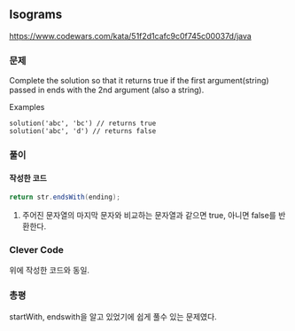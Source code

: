 ## Isograms
https://www.codewars.com/kata/51f2d1cafc9c0f745c00037d/java

### 문제
Complete the solution so that it returns true if the first argument(string) passed in ends with the 2nd argument (also a string).

Examples
```
solution('abc', 'bc') // returns true
solution('abc', 'd') // returns false
```

### 풀이
#### 작성한 코드
```java
return str.endsWith(ending);
```

1. 주어진 문자열의 마지막 문자와 비교하는 문자열과 같으면 true, 아니면 false를 반환한다.

### Clever Code
위에 작성한 코드와 동일.

### 총평
startWith, endswith을 알고 있었기에 쉽게 풀수 있는 문제였다.
